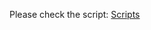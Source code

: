 Please check the script: [Scripts](https://htmlpreview.github.io/?https://github.com/qiangh06/Setaria-pan-genome/blob/main/Population%20genomic%20and%20Demographic%20inference/Scripts.html)
